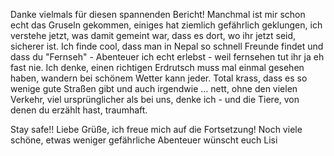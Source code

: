 Danke vielmals für diesen spannenden Bericht! Manchmal ist mir schon echt das Gruseln gekommen, einiges  hat ziemlich gefährlich geklungen, ich verstehe jetzt, was damit gemeint war, dass es dort, wo ihr jetzt seid, sicherer ist. Ich finde cool, dass man in Nepal so schnell Freunde findet und dass du "Fernseh" - Abenteuer ich echt erlebst - weil fernsehen tut ihr ja eh fast nie. Ich denke, einen richtigen Erdrutsch muss mal einmal gesehen haben, wandern bei schönem Wetter kann jeder. Total krass, dass es so wenige gute Straßen gibt und auch irgendwie ... nett, ohne den vielen Verkehr, viel ursprünglicher als bei uns, denke ich - und die Tiere, von denen du erzählt hast, traumhaft. 

Stay safe!! Liebe Grüße, ich freue mich auf die Fortsetzung! Noch viele schöne, etwas weniger gefährliche Abenteuer wünscht euch Lisi  